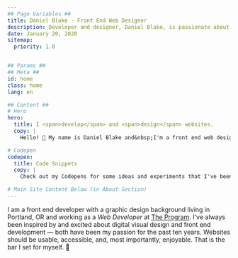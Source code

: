 ```yaml
---
## Page Variables ##
title: Daniel Blake - Front End Web Designer
description: Developer and designer, Daniel Blake, is passionate about building responsive and accessible websites.
date: January 20, 2020
sitemap:
  priority: 1.0


## Params ##
## Meta ##
id: home
class: home
lang: en

## Content ##
# Hero
hero:
  title: I <span>develop</span> and <span>design</span> websites.
  copy: |
    Hello! 👋 My name is Daniel Blake and&nbsp;I'm a front end web designer who believes that websites should be simple, accessible, responsive, and&nbsp;fast.

# Codepen
codepen:
  title: Code Snippets
  copy: |
    Check out my Codepens for some ideas and experiments that I've been working&nbsp;on.

# Main Site Content Below (in About Section)
---
```


I am a front end developer with a graphic design background living in Portland, OR and working as a <i>Web&nbsp;Developer</i> at <a href='https://theprogrampdx.com' rel='external noreferrer noopener' target='_blank'>The Program</a>. I've always been inspired by and excited about digital visual design and front end development &mdash; both have been my passion for the past ten years. Websites should be usable, accessible, and, most importantly, enjoyable. That is the bar I set for&nbsp;myself. 🤘
